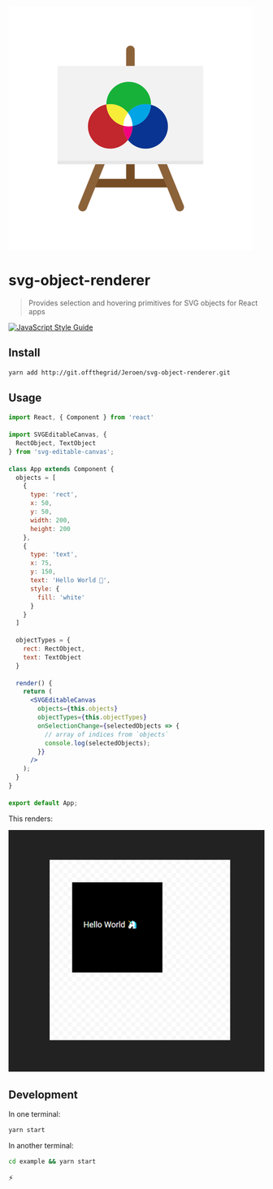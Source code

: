 <img src="docs/logo.png">

# svg-object-renderer

> Provides selection and hovering primitives for SVG objects for React apps

[![JavaScript Style Guide](https://img.shields.io/badge/code_style-standard-brightgreen.svg)](https://standardjs.com)

## Install

```bash
yarn add http://git.offthegrid/Jeroen/svg-object-renderer.git
```

## Usage

```jsx
import React, { Component } from 'react'

import SVGEditableCanvas, {
  RectObject, TextObject
} from 'svg-editable-canvas';

class App extends Component {
  objects = [
    {
      type: 'rect',
      x: 50,
      y: 50,
      width: 200,
      height: 200
    },
    {
      type: 'text',
      x: 75,
      y: 150,
      text: 'Hello World 🦄',
      style: {
        fill: 'white'
      }
    }
  ]

  objectTypes = {
    rect: RectObject,
    text: TextObject
  }

  render() {
    return (
      <SVGEditableCanvas
        objects={this.objects}
        objectTypes={this.objectTypes}
        onSelectionChange={selectedObjects => {
          // array of indices from `objects`
          console.log(selectedObjects);
        }}
      />
    );
  }
}

export default App;
```

This renders:

![Example](docs/canvas-example.png)

## Development

In one terminal:
```bash
yarn start
```

In another terminal:
```bash
cd example && yarn start
```

⚡
